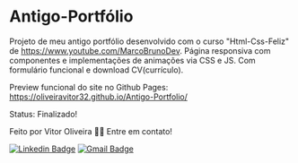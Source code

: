# Antigo-Portfólio
Projeto de meu antigo portfólio desenvolvido com o curso "Html-Css-Feliz" de https://www.youtube.com/MarcoBrunoDev.
Página responsiva com componentes e implementações de animações via CSS e JS.
Com formulário funcional e download CV(currículo).

Preview funcional do site no Github Pages: https://oliveiravitor32.github.io/Antigo-Portfolio/

Status: Finalizado!


Feito por Vitor Oliveira 👋🏽 Entre em contato!

[![Linkedin Badge](https://img.shields.io/badge/-Vitor-blue?style=flat-square&logo=Linkedin&logoColor=white&link=https://www.linkedin.com/in/vitor-oliveira-27a01525b//)](https://www.linkedin.com/in/vitor-oliveira-27a01525b/) 
[![Gmail Badge](https://img.shields.io/badge/-oliveiravitor327@gmail.com-c14438?style=flat-square&logo=Gmail&logoColor=white&link=mailto:oliveiravitor327@gmail.com)](mailto:oliveiravitor327@gmail.com)
